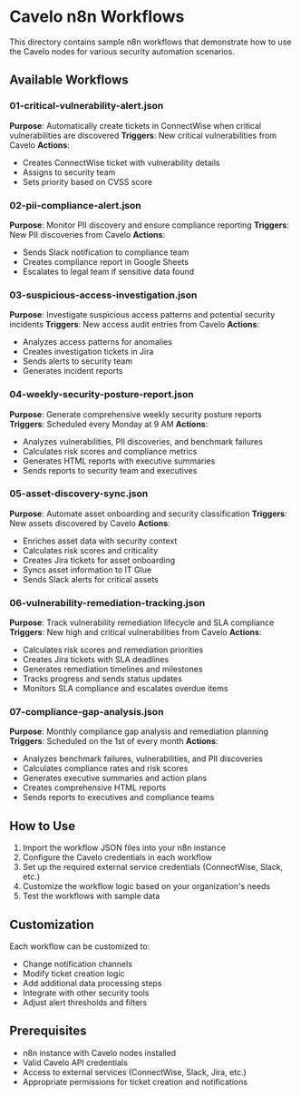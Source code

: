 # Cavelo n8n Workflows

This directory contains sample n8n workflows that demonstrate how to use the Cavelo nodes for various security automation scenarios.

## Available Workflows

### 01-critical-vulnerability-alert.json
**Purpose**: Automatically create tickets in ConnectWise when critical vulnerabilities are discovered
**Triggers**: New critical vulnerabilities from Cavelo
**Actions**: 
- Creates ConnectWise ticket with vulnerability details
- Assigns to security team
- Sets priority based on CVSS score

### 02-pii-compliance-alert.json
**Purpose**: Monitor PII discovery and ensure compliance reporting
**Triggers**: New PII discoveries from Cavelo
**Actions**:
- Sends Slack notification to compliance team
- Creates compliance report in Google Sheets
- Escalates to legal team if sensitive data found

### 03-suspicious-access-investigation.json
**Purpose**: Investigate suspicious access patterns and potential security incidents
**Triggers**: New access audit entries from Cavelo
**Actions**:
- Analyzes access patterns for anomalies
- Creates investigation tickets in Jira
- Sends alerts to security team
- Generates incident reports

### 04-weekly-security-posture-report.json
**Purpose**: Generate comprehensive weekly security posture reports
**Triggers**: Scheduled every Monday at 9 AM
**Actions**:
- Analyzes vulnerabilities, PII discoveries, and benchmark failures
- Calculates risk scores and compliance metrics
- Generates HTML reports with executive summaries
- Sends reports to security team and executives

### 05-asset-discovery-sync.json
**Purpose**: Automate asset onboarding and security classification
**Triggers**: New assets discovered by Cavelo
**Actions**:
- Enriches asset data with security context
- Calculates risk scores and criticality
- Creates Jira tickets for asset onboarding
- Syncs asset information to IT Glue
- Sends Slack alerts for critical assets

### 06-vulnerability-remediation-tracking.json
**Purpose**: Track vulnerability remediation lifecycle and SLA compliance
**Triggers**: New high and critical vulnerabilities from Cavelo
**Actions**:
- Calculates risk scores and remediation priorities
- Creates Jira tickets with SLA deadlines
- Generates remediation timelines and milestones
- Tracks progress and sends status updates
- Monitors SLA compliance and escalates overdue items

### 07-compliance-gap-analysis.json
**Purpose**: Monthly compliance gap analysis and remediation planning
**Triggers**: Scheduled on the 1st of every month
**Actions**:
- Analyzes benchmark failures, vulnerabilities, and PII discoveries
- Calculates compliance rates and risk scores
- Generates executive summaries and action plans
- Creates comprehensive HTML reports
- Sends reports to executives and compliance teams

## How to Use

1. Import the workflow JSON files into your n8n instance
2. Configure the Cavelo credentials in each workflow
3. Set up the required external service credentials (ConnectWise, Slack, etc.)
4. Customize the workflow logic based on your organization's needs
5. Test the workflows with sample data

## Customization

Each workflow can be customized to:
- Change notification channels
- Modify ticket creation logic
- Add additional data processing steps
- Integrate with other security tools
- Adjust alert thresholds and filters

## Prerequisites

- n8n instance with Cavelo nodes installed
- Valid Cavelo API credentials
- Access to external services (ConnectWise, Slack, Jira, etc.)
- Appropriate permissions for ticket creation and notifications